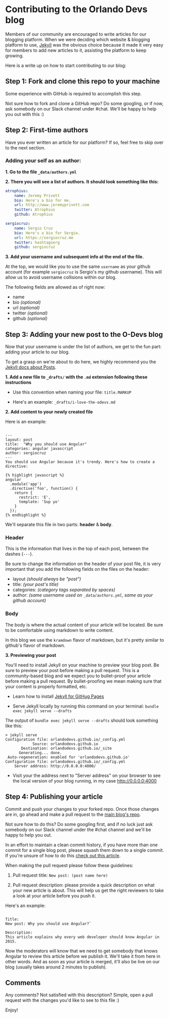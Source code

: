 # Contributing to the Orlando Devs blog

Members of our community are encouraged to write articles for our blogging platform. When we were deciding which website & blogging platform to use, [Jekyll](https://jekyllrb.com) was the obvious choice because it made it very easy for members to add new articles to it, assisting the platform to keep growing.

Here is a write up on how to start contributing to our blog:

## Step 1: Fork and clone this repo to your machine

Some experience with GitHub is required to accomplish this step.

Not sure how to fork and clone a GitHub repo? Do some googling, or if now, ask somebody on our Slack channel under #chat. We'll be happy to help you out with this :)

## Step 2: First-time authors

Have you ever written an article for our platform? If so, feel free to skip over to the next section.

### Adding your self as an author:

**1. Go to the file `_data/authors.yml`**

**2. There you will see a list of authors. It should look something like this:**

```yml
atrophius:
    name: Jeremy Privett
    bio: Here's a bio for me.
    url: http://www.jeremyprivett.com
    twitter: Atrophius
    github: Atrophius

sergiocruz:
    name: Sergio Cruz
    bio: Here's a bio for Sergio.
    url: https://sergiocruz.me
    twitter: hashtagserg
    github: sergiocruz
```

**3. Add your username and subsequent info at the end of the file.**

At the top, we would like you to use the same `username` as your github account (for example `sergiocruz` is Sergio's my github username). This will allow us to avoid username collisions within our blog.

The following fields are allowed as of right now:

- name
- bio _(optional)_
- url _(optional)_
- twitter _(optional)_
- github _(optional)_

## Step 3: Adding your new post to the O-Devs blog

Now that your username is under the list of authors, we get to the fun part: adding  your article to our blog.

To get a grasp on we're about to do here, we highly recommend you the [Jekyll docs about Posts](http://jekyllrb.com/docs/posts).

**1. Add a new file to `_drafts/` with the `.md` extension following these instructions**

- Use this convention when naming your file: `title.MARKUP`

- Here's an example: `_drafts/i-love-the-odevs.md`

**2. Add content to your newly created file**

Here is an example:

```

---
layout: post
title:  "Why you should use Angular"
categories: angular javascript
author: sergiocruz
---
You should use Angular because it's trendy. Here's how to create a directive:

{% highlight javascript %}
angular
  .module('app')
  .directive('foo', function() {
    return {
      restrict: 'E',
      template: 'Sup yo'
    }
  });
{% endhighlight %}
```

We'll separate this file in two parts: **header** & **body**.

### Header

This is the information that lives in the top of each post, between the dashes (`---`).

Be sure to change the information on the header of your post file, it is very important that you add the following fields on the files on the header:

- layout _(should always be "post")_
- title: _(your post's title)_
- categories: _(category tags separated by spaces)_
- author: _(same username used on `_data/authors.yml`, same as your github account)_

### Body

The body is where the actual content of your article will be located. Be sure to be comfortable using markdown to write content.

In this blog we use the `kramdown` flavor of markdown, but it's pretty similar to github's flavor of markdown.

**3. Previewing your post**

You'll need to install Jekyll on your machine to preview your blog post. Be sure to preview your post before making a pull request. This is a community-based blog and we expect you to bullet-proof your article before making a pull request. By bullet-proofing we mean making sure that your content is properly formatted, etc.

- Learn how to install [Jekyll for GitHug Pages](https://help.github.com/articles/using-jekyll-with-pages)

- Serve Jekyll locally by running this command on your terminal: `bundle exec jekyll serve --drafts`

The output of `bundle exec jekyll serve --drafts` should look something like this:

```
> jekyll serve
Configuration file: orlandodevs.github.io/_config.yml
            Source: orlandodevs.github.io
       Destination: orlandodevs.github.io/_site
      Generating... done.
 Auto-regeneration: enabled for 'orlandodevs.github.io'
Configuration file: orlandodevs.github.io/_config.yml
    Server address: http://0.0.0.0:4000/
```

- Visit your the address next to "Server address" on your browser to see the local version of your blog running, in my case http://0.0.0.0:4000

## Step 4: Publishing your article

Commit and push your changes to your forked repo. Once those changes are in, go ahead and make a pull request to the [main blog's repo](https://github.com/OrlandoDevs/orlandodevs.github.io).

Not sure how to do this? Do some googling first, and if no luck just ask somebody on our Slack channel under the #chat channel and we'll be happy to help you out.

In an effort to maintain a clean commit history, if you have more than one commit for a single blog post, please squash them down to a single commit. If you're unsure of how to do this [check out this article](https://github.com/ginatrapani/todo.txt-android/wiki/Squash-All-Commits-Related-to-a-Single-Issue-into-a-Single-Commit).

When making the pull request please follow these guidelines:

1. Pull request title: `New post: (post name here)`

2. Pull request description: please provide a quick description on what your new article is about. This will help us get the right reviewers to take a look at your article before you push it.

Here's an example:

```

Title:
New post: Why you should use Angular?`

Description:
This article explains why every web developer should know Angular in 2015.
```

Now the moderators will know that we need to get somebody that knows Angular to review this article before we publish it. We'll take it from here in other words. And as soon as your article is merged, it'll also be live on our blog (usually takes around 2 minutes to publish).

## Comments

Any comments? Not satisfied with this description? Simple, open a pull request with the changes you'd like to see to this file :)

Enjoy!
